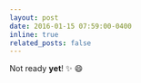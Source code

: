 ```yaml
---
layout: post
date: 2016-01-15 07:59:00-0400
inline: true
related_posts: false
---
```


Not ready **yet**! :sparkles: :smile:
